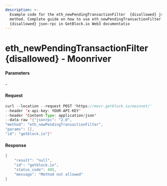 ```yaml
---
description: >-
  Example code for the eth_newPendingTransactionFilter  {disallowed} json-rpc
  method. Сomplete guide on how to use eth_newPendingTransactionFilter 
  {disallowed} json-rpc in GetBlock.io Web3 documentatio
---
```


# eth\_newPendingTransactionFilter {disallowed} - Moonriver

#### Parameters

\-

#### Request

```java
curl --location --request POST 'https://movr.getblock.io/mainnet/' 
--header 'x-api-key: YOUR-API-KEY' 
--header 'Content-Type: application/json' 
--data-raw '{"jsonrpc": "2.0",
"method": "eth_newPendingTransactionFilter",
"params": [],
"id": "getblock.io"}'
```

#### Response

```java
{
    "result": "null",
    "id": "getblock.io",
    "status_code": 405,
    "message": "Method not allowed"
}
```
